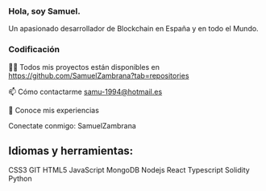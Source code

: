 ### Hola, soy Samuel.

Un apasionado desarrollador de Blockchain en España y en todo el Mundo.

### Codificación

👨‍💻 Todos mis proyectos están disponibles en https://github.com/SamuelZambrana?tab=repositories

📫 Cómo contactarme samu-1994@hotmail.es

📄 Conoce mis experiencias 

Conectate conmigo:
SamuelZambrana

## Idiomas y herramientas:

CSS3 GIT HTML5 JavaScript MongoDB Nodejs React Typescript Solidity Python
